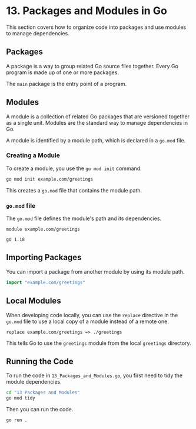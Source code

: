 
# 13. Packages and Modules in Go

This section covers how to organize code into packages and use modules to manage dependencies.

## Packages

A package is a way to group related Go source files together. Every Go program is made up of one or more packages.

The `main` package is the entry point of a program.

## Modules

A module is a collection of related Go packages that are versioned together as a single unit. Modules are the standard way to manage dependencies in Go.

A module is identified by a module path, which is declared in a `go.mod` file.

### Creating a Module

To create a module, you use the `go mod init` command.

```bash
go mod init example.com/greetings
```

This creates a `go.mod` file that contains the module path.

### `go.mod` file

The `go.mod` file defines the module's path and its dependencies.

```
module example.com/greetings

go 1.18
```

## Importing Packages

You can import a package from another module by using its module path.

```go
import "example.com/greetings"
```

## Local Modules

When developing code locally, you can use the `replace` directive in the `go.mod` file to use a local copy of a module instead of a remote one.

```
replace example.com/greetings => ./greetings
```

This tells Go to use the `greetings` module from the local `greetings` directory.

## Running the Code

To run the code in `13_Packages_and_Modules.go`, you first need to tidy the module dependencies.

```bash
cd "13 Packages and Modules"
go mod tidy
```

Then you can run the code.

```bash
go run .
```
